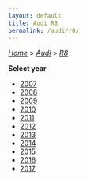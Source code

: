 ```yaml
---
layout: default
title: Audi R8
permalink: /audi/r8/
---
```

[*Home*](/) > [*Audi*](/audi/) > [*R8*](/audi/r8/)

**Select year**

- [2007](/audi/r8/2007/)
- [2008](/audi/r8/2008/)
- [2009](/audi/r8/2009/)
- [2010](/audi/r8/2010/)
- [2011](/audi/r8/2011/)
- [2012](/audi/r8/2012/)
- [2013](/audi/r8/2013/)
- [2014](/audi/r8/2014/)
- [2015](/audi/r8/2015/)
- [2016](/audi/r8/2016/)
- [2017](/audi/r8/2017/)